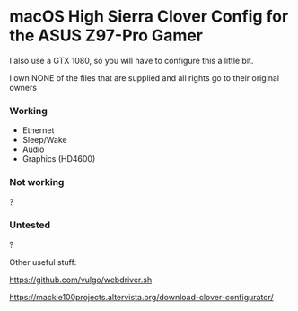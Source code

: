 # macOS High Sierra Clover Config for the ASUS Z97-Pro Gamer
I also use a GTX 1080, so you will have to configure this a little bit.


I own NONE of the files that are supplied and all rights go to their original owners

### Working
- Ethernet
- Sleep/Wake
- Audio
- Graphics (HD4600)

### Not working
?

### Untested
?

Other useful stuff: 

https://github.com/vulgo/webdriver.sh

https://mackie100projects.altervista.org/download-clover-configurator/
